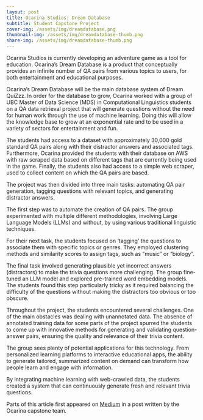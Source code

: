 ```yaml
---
layout: post
title: Ocarina Studios: Dream Database
subtitle: Student Capstone Project
cover-img: /assets/img/dreamdatabase.png
thumbnail-img: /assets/img/dreamdatabase-thumb.png
share-img: /assets/img/dreamdatabase-thumb.png
---
```


Ocarina Studios is currently developing an adventure game as a tool for education. Ocarina’s Dream Database is a product that conceptually provides an infinite number of QA pairs from various topics to users, for both entertainment and educational purposes.

Ocarina’s Dream Database will be the main database system of Dream QuiZzz. In order for the database to grow, Ocarina worked with a group of UBC Master of Data Science (MDS) in Computational Linguistics students on a QA data retrieval project that will generate questions without the need for human work through the use of machine learning. Doing this will allow the knowledge base to grow at an exponential rate and to be used in a variety of sectors for entertainment and fun.

The students had access to a dataset with approximately 30,000 gold standard QA pairs along with their distractor answers and associated tags.  Furthermore, Ocarina provided the students with their database on AWS with raw scraped data based on different tags that are currently being used in the game. Finally, the students also had access to a simple web scraper, used to collect content on which the QA pairs are based.

The project was then divided into three main tasks: automating QA pair generation, tagging questions with relevant topics, and generating distractor answers.

The first step was to automate the creation of QA pairs. The group experimented with multiple different methodologies, involving Large Language Models (LLMs) and without, by using various traditional linguistic techniques.

For their next task, the students focused on ‘tagging’ the questions to associate them with specific topics or genres. They employed clustering methods and similarity scores to assign tags, such as “music” or “biology”.

The final task involved generating plausible yet incorrect answers (distractors) to make the trivia questions more challenging. The group fine-tuned an LLM model and explored pre-trained word embedding models. The students found this step particularly tricky as it required balancing the difficulty of the questions without making the distractors too obvious or too obscure.

Throughout the project, the students encountered several challenges. One of the main obstacles was dealing with unannotated data. The absence of annotated training data for some parts of the project spurred the students to come up with innovative methods for generating and validating question-answer pairs, ensuring the quality and relevance of their trivia content.

The group sees plenty of potential applications for this technology. From personalized learning platforms to interactive educational apps, the ability to generate tailored, summarized content on demand can transform how people learn and engage with information.

By integrating machine learning with web-crawled data, the students created a system that can continuously generate fresh and relevant trivia questions.

Parts of this article first appeared on [Medium](https://medium.com/@coloteong20/revolutionizing-the-gamification-of-knowledge-with-machine-learning-aeccaf5d786c) in a post written by the Ocarina capstone team.   
